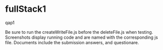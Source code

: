 # fullStack1
qap1

Be sure to run the createWriteFile.js before the deleteFile.js when testing. 
Screenshots display running code and are named with the corresponding js file.
Documents include the submission answers, and questionare.
